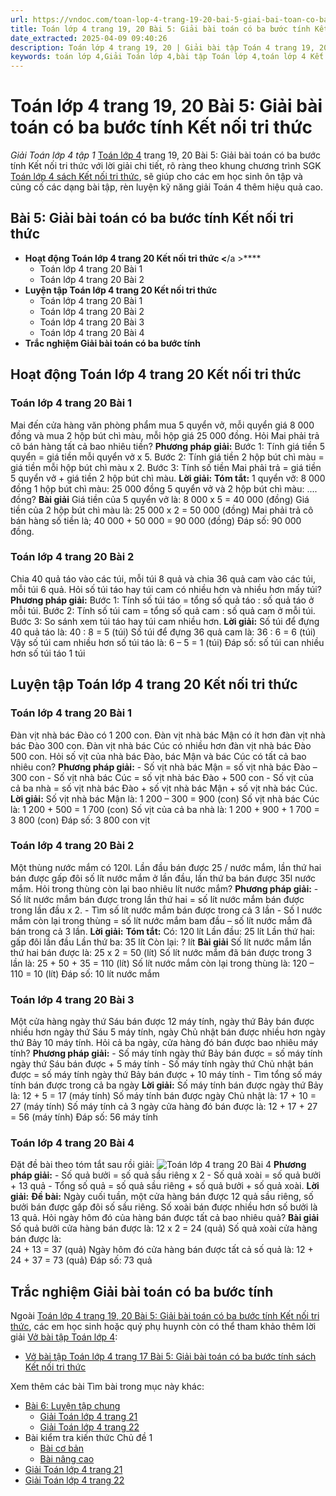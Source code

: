 ```yaml
---
url: https://vndoc.com/toan-lop-4-trang-19-20-bai-5-giai-bai-toan-co-ba-buoc-tinh-ket-noi-tri-thuc-296181
title: Toán lớp 4 trang 19, 20 Bài 5: Giải bài toán có ba bước tính Kết nối tri thức - Giải Toán lớp 4 tập 1 - VnDoc.com
date_extracted: 2025-04-09 09:40:26
description: Toán lớp 4 trang 19, 20 | Giải bài tập Toán 4 trang 19, 20 | Toán lớp 4 trang 19, 20 Bài 5: Giải bài toán có ba bước tính Kết nối tri thức là tài liệu tham khảo giúp các em học sinh ôn tập, củng cố các dạng bài tập trong phạm vi Toán lớp 4 chương 1 sách Kết nối.
keywords: toán lớp 4,Giải Toán lớp 4,bài tập Toán lớp 4,toán lớp 4 Kết nối tri thức,Giải toán lớp 4 Kết nối tri thức,toán lớp 4 trang 19,toán lớp 4 trang 20,bài tập Giải bài toán có ba bước tính,Giải bài tập Toán lớp 4,giải bài tập toán lớp 4 tập 1,giải bài tập sgk toán lớp 4,bài tập toán lớp 4 có đáp án,Giải bài toán có ba bước tính,Giải bài toán có ba bước tính Kết nối tri thức,toán lớp 4 kết nối tri thức với cuộc sống,Toán lớp 4 trang 19 20 sách kết nối
---
```


# Toán lớp 4 trang 19, 20 Bài 5: Giải bài toán có ba bước tính Kết nối tri thức
 _Giải Toán lớp 4 tập 1_
[Toán lớp 4](<https://vndoc.com/toan-lop4>) trang 19, 20 Bài 5: Giải bài toán có ba bước tính Kết nối tri thức với lời giải chi tiết, rõ ràng theo khung chương trình SGK [Toán lớp 4 sách Kết nối tri thức](<https://vndoc.com/toan-lop-4-ket-noi-tri-thuc>), sẽ giúp cho các em học sinh ôn tập và củng cố các dạng bài tập, rèn luyện kỹ năng giải Toán 4 thêm hiệu quả cao.
## **Bài 5: Giải bài toán có ba bước tính Kết nối tri thức**
  * **Hoạt động Toán lớp 4 trang 20 Kết nối tri thức <**/a >****
    * Toán lớp 4 trang 20 Bài 1
    * Toán lớp 4 trang 20 Bài 2
  * **Luyện tập Toán lớp 4 trang 20 Kết nối tri thức**
    * Toán lớp 4 trang 20 Bài 1
    * Toán lớp 4 trang 20 Bài 2
    * Toán lớp 4 trang 20 Bài 3
    * Toán lớp 4 trang 20 Bài 4
  * **Trắc nghiệm Giải bài toán có ba bước tính**

## **Hoạt động Toán lớp 4 trang 20 Kết nối tri thức**
### **Toán lớp 4 trang 20 Bài 1**
Mai đến cửa hàng văn phòng phẩm mua 5 quyển vở, mỗi quyển giá 8 000 đồng và mua 2 hộp bút chì màu, mỗi hộp giá 25 000 đồng. Hỏi Mai phải trả cô bán hàng tất cả bao nhiêu tiền?
**Phương pháp giải:**
Bước 1: Tính giá tiền 5 quyển = giá tiền mỗi quyển vở x 5.
Bước 2: Tính giá tiền 2 hộp bút chì màu = giá tiền mỗi hộp bút chì màu x 2.
Bước 3: Tính số tiền Mai phải trả = giá tiền 5 quyển vở + giá tiền 2 hộp bút chì màu.
**Lời giải:**
**Tóm tắt:**
1 quyển vở: 8 000 đồng
1 hộp bút chì màu: 25 000 đồng
5 quyển vở và 2 hộp bút chì màu: .... đồng?
**Bài giải**
Giá tiền của 5 quyển vở là:
8 000 x 5 = 40 000 \(đồng\)
Giá tiền của 2 hộp bút chì màu là:
25 000 x 2 = 50 000 \(đồng\)
Mai phải trả cô bán hàng số tiền là;
40 000 + 50 000 = 90 000 \(đồng\)
Đáp số: 90 000 đồng.
### **Toán lớp 4 trang 20 Bài 2**
Chia 40 quả táo vào các túi, mỗi túi 8 quả và chia 36 quả cam vào các túi, mỗi túi 6 quả. Hỏi số túi táo hay túi cam có nhiều hơn và nhiều hơn mấy túi?
**Phương pháp giải:**
Bước 1: Tính số túi táo = tổng số quả táo : số quả táo ở mỗi túi.
Bước 2: Tính số túi cam = tổng số quả cam : số quả cam ở mỗi túi.
Bước 3: So sánh xem túi táo hay túi cam nhiều hơn.
**Lời giải:**
Số túi để đựng 40 quả táo là:
40 : 8 = 5 \(túi\)
Số túi để đựng 36 quả cam là:
36 : 6 = 6 \(túi\)
Vậy số túi cam nhiều hơn số túi táo là:
6 – 5 = 1 \(túi\)
Đáp số: số túi can nhiều hơn số túi táo 1 túi
## **Luyện tập Toán lớp 4 trang 20 Kết nối tri thức**
### **Toán lớp 4 trang 20 Bài 1**
Đàn vịt nhà bác Đào có 1 200 con. Đàn vịt nhà bác Mận có ít hơn đàn vịt nhà bác Đào 300 con. Đàn vịt nhà bác Cúc có nhiều hơn đàn vịt nhà bác Đào 500 con. Hỏi số vịt của nhà bác Đào, bác Mận và bác Cúc có tất cả bao nhiêu con?
**Phương pháp giải:**
\- Số vịt nhà bác Mận = số vịt nhà bác Đào – 300 con
\- Số vịt nhà bác Cúc = số vịt nhà bác Đào + 500 con
\- Số vịt của cả ba nhà = số vịt nhà bác Đào + số vịt nhà bác Mận + số vịt nhà bác Cúc.
**Lời giải:**
Số vịt nhà bác Mận là:
1 200 – 300 = 900 \(con\)
Số vịt nhà bác Cúc là:
1 200 + 500 = 1 700 \(con\)
Số vịt của cả ba nhà là:
1 200 + 900 + 1 700 = 3 800 \(con\)
Đáp số: 3 800 con vịt
### **Toán lớp 4 trang 20 Bài 2**
Một thùng nước mắm có 120l. Lần đầu bán được 25 / nước mắm, lần thứ hai bán được gấp đôi số lít nước mắm ở lần đầu, lần thứ ba bán được 35l nước mắm. Hỏi trong thùng còn lại bao nhiêu lít nước mắm?
**Phương pháp giải:**
\- Số lít nước mắm bán được trong lần thứ hai = số lít nước mắm bán được trong lần đầu x 2.
\- Tìm số lít nước mắm bán được trong cả 3 lần
\- Số l nước mắm còn lại trong thùng = số lít nước mắm bam đầu – số lít nước mắm đã bán trong cả 3 lần.
**Lời giải:**
**Tóm tắt:**
Có: 120 lít
Lần đầu: 25 lít
Lần thứ hai: gấp đôi lần đầu
Lần thứ ba: 35 lít
Còn lại: ? lít
**Bài giải**
Số lít nước mắm lần thứ hai bán được là:
25 x 2 = 50 \(lít\)
Số lít nước mắm đã bán được trong 3 lần là:
25 + 50 + 35 = 110 \(lít\)
Số lít nước mắm còn lại trong thùng là:
120 – 110 = 10 \(lít\)
Đáp số: 10 lít nước mắm
### **Toán lớp 4 trang 20 Bài 3**
Một cửa hàng ngày thứ Sáu bán được 12 máy tính, ngày thứ Bảy bán được nhiều hơn ngày thứ Sáu 5 máy tính, ngày Chủ nhật bán được nhiều hơn ngày thứ Bảy 10 máy tính. Hỏi cả ba ngày, cửa hàng đó bán được bao nhiêu máy tính?
**Phương pháp giải:**
\- Số máy tính ngày thứ Bảy bán được = số máy tính ngày thứ Sáu bán được + 5 máy tính
\- Số máy tính ngày thứ Chủ nhật bán được = số máy tính ngày thứ Bảy bán được + 10 máy tính
\- Tìm tổng số máy tính bán được trong cả ba ngày
**Lời giải:**
Số máy tính bán được ngày thứ Bảy là:
12 + 5 = 17 \(máy tính\)
Số máy tính bán được ngày Chủ nhật là:
17 + 10 = 27 \(máy tính\)
Số máy tính cả 3 ngày cửa hàng đó bán được là:
12 + 17 + 27 = 56 \(máy tính\)
Đáp số: 56 máy tính
### **Toán lớp 4 trang 20 Bài 4**
Đặt đề bài theo tóm tắt sau rồi giải:
![Toán lớp 4 trang 20 Bài 4](https://i.vdoc.vn/data/image/2023/05/05/toan-4.jpg)
**Phương pháp giải:**
\- Số quả bưởi = số quả sầu riêng x 2
\- Số quả xoài = số quả bưởi + 13 quả
\- Tổng số quả = số quả sầu riêng + số quả bưởi + số quả xoài.
**Lời giải:**
**Đề bài:** Ngày cuối tuần, một cửa hàng bán được 12 quả sầu riêng, số bưởi bán được gấp đôi số sầu riêng. Số xoài bán được nhiều hơn số bưởi là 13 quả. Hỏi ngày hôm đó của hàng bán được tất cả bao nhiêu quả?
**Bài giải**
Số quả bưởi cửa hàng bán được là:
12 x 2 = 24 \(quả\)
Số quả xoài cửa hàng bán được là:  
24 + 13 = 37 \(quả\)
Ngày hôm đó cửa hàng bán được tất cả số quả là:
12 + 24 + 37 = 73 \(quả\)
Đáp số: 73 quả
## Trắc nghiệm Giải bài toán có ba bước tính
Ngoài [Toán lớp 4 trang 19, 20 Bài 5: Giải bài toán có ba bước tính Kết nối tri thức](<https://vndoc.com/toan-lop-4-trang-19-20-bai-5-giai-bai-toan-co-ba-buoc-tinh-ket-noi-tri-thuc-296181>), các em học sinh hoặc quý phụ huynh còn có thể tham khảo thêm lời giải [Vở bài tập Toán lớp 4](<https://vndoc.com/vo-bt-toan4>):
  * [Vở bài tập Toán lớp 4 trang 17 Bài 5: Giải bài toán có ba bước tính sách Kết nối tri thức](<https://vndoc.com/vo-bai-tap-toan-lop-4-trang-17-bai-5-giai-bai-toan-co-ba-buoc-tinh-sach-ket-noi-tri-thuc-304113>)

Xem thêm các bài Tìm bài trong mục này khác:
  * [Bài 6: Luyện tập chung](</toan-lop-4-trang-21-22-bai-6-luyen-tap-chung-ket-noi-tri-thuc-296526>)
    * [Giải Toán lớp 4 trang 21](</giai-toan-lop-4-trang-20-ket-noi-tri-thuc-321448>)
    * [Giải Toán lớp 4 trang 22](</giai-toan-lop-4-trang-22-ket-noi-tri-thuc-321453>)
  * Bài kiểm tra kiến thức Chủ đề 1
    * [Bài cơ bản](</bai-kiem-tra-kien-thuc-toan-lop-4-chu-de-1-co-ban-329400>)
    * [Bài nâng cao](</bai-kiem-tra-kien-thuc-toan-lop-4-chu-de-1-nang-cao-329451>)
  * [Giải Toán lớp 4 trang 21](</giai-toan-lop-4-trang-20-ket-noi-tri-thuc-321448>)
  * [Giải Toán lớp 4 trang 22](</giai-toan-lop-4-trang-22-ket-noi-tri-thuc-321453>)

